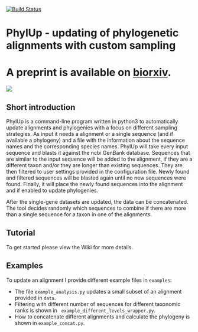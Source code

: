 [![Build Status](https://travis-ci.com/mkandziora/PhylUp.svg?token=tcUKPEqrpyvHbPasst5i&branch=master)](https://travis-ci.com/mkandziora/PhylUp)

 

# PhylUp - updating of phylogenetic alignments with custom sampling

A preprint is available on [biorxiv](https://www.biorxiv.org/content/10.1101/2020.12.21.394551v1). 
=======
![](./workflow_Dez2020.png)   
    
## Short introduction

PhylUp is a command-line program written in python3 to automatically update alignments and phylogenies with a focus on different sampling strategies.
As input it needs a alignment or a single sequence (and if available a phylogeny) and 
a file with the information about the sequence names and the corresponding species names. 
PhylUp will take every input sequence and blasts it against the ncbi GenBank database. 
Sequences that are similar to the input sequence will be added to the alignment, 
if they are a different taxon and/or they are longer than existing sequences.
They are then filtered to user settings provided in the configuration file.
Newly found and filtered sequences will be blasted again until no new sequences were found.
Finally, it will place the newly found sequences into the alignment and if enabled to update phylogenies.

After the single-gene datasets are updated, the data can be concatenated. 
The tool decides randomly which sequences to combine if there are more than a single sequence for a taxon in one of the alignments.


## Tutorial

To get started please view the Wiki for more details.

## Examples

To update an alignment I provide different example files in `examples`:
 * The file `example_analysis.py` updates a small subset of an alignment provided in `data`.
 * Filtering with different number of sequences for different taxonomic ranks is shown in ` example_different_levels_wrapper.py`.
 * How to concatenate different alignments and calculate the phylogeny is shown in `example_concat.py`.
   




  
